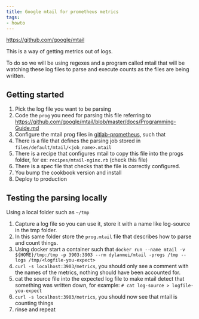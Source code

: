 ```yaml
---
title: Google mtail for prometheus metrics
tags:
- howto
---
```



https://github.com/google/mtail

This is a way of getting metrics out of logs.

To do so we will be using regexes and a program called mtail that will be
watching these log files to parse and execute counts as the files are being
written.

## Getting started

1. Pick the log file you want to be parsing
1. Code the `prog` you need for parsing this file referring to https://github.com/google/mtail/blob/master/docs/Programming-Guide.md
1. Configure the mtail prog files in [gitlab-prometheus](https://gitlab.com/gitlab-cookbooks/gitlab-prometheus), such that
  1. There is a file that defines the parsing job stored in `files/default/mtail/<job_name>.mtail`
  1. There is a recipe that configures mtail to copy this file into the progs folder, for ex: `recipes/mtail-nginx.rb` (check this file)
  1. There is a spec file that checks that the file is correctly configured.
  1. You bump the cookbook version and install
1. Deploy to production

## Testing the parsing locally

Using a local folder such as `~/tmp`

1. Capture a log file so you can use it, store it with a name like log-source in the tmp folder.
1. In this same folder store the `prog.mtail` file that describes how to parse and count things.
1. Using docker start a container such that `docker run --name mtail -v ${HOME}/tmp:/tmp -p 3903:3903 --rm dylanmei/mtail -progs /tmp --logs /tmp/<logfile-you-expect>`
1. `curl -s localhost:3903/metrics`, you should only see a comment with the names of the metrics, nothing should have been accounted for.
1. cat the source file into the expected log file to make mtail detect that something was written down, for example: `# cat log-source > logfile-you-expect`
1. `curl -s localhost:3903/metrics`, you should now see that mtail is counting things
1. rinse and repeat
